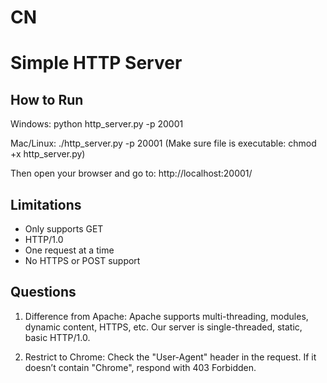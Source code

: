 # CN
# Simple HTTP Server

## How to Run
Windows:
    python http_server.py -p 20001

Mac/Linux:
    ./http_server.py -p 20001
    (Make sure file is executable: chmod +x http_server.py)

Then open your browser and go to:
    http://localhost:20001/

## Limitations
- Only supports GET
- HTTP/1.0
- One request at a time
- No HTTPS or POST support

## Questions
1. Difference from Apache:
   Apache supports multi-threading, modules, dynamic content, HTTPS, etc.
   Our server is single-threaded, static, basic HTTP/1.0.

2. Restrict to Chrome:
   Check the "User-Agent" header in the request.
   If it doesn’t contain "Chrome", respond with 403 Forbidden.
